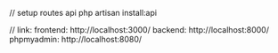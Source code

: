 // setup routes api
php artisan install:api

// link:
frontend: http://localhost:3000/
backend: http://localhost:8000/
phpmyadmin: http://localhost:8080/
